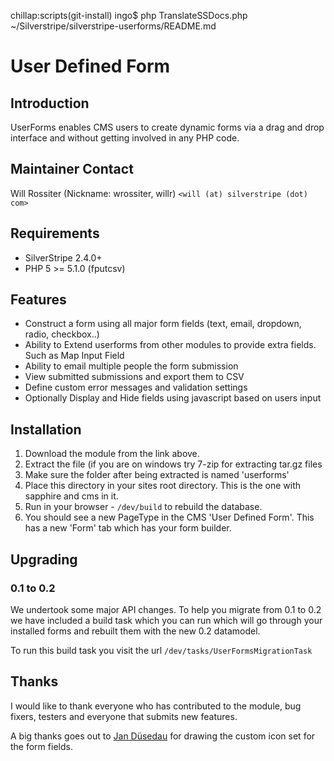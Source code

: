 chillap:scripts(git-install) ingo$ php TranslateSSDocs.php ~/Silverstripe/silverstripe-userforms/README.md 
# User Defined Form

## Introduction

UserForms enables CMS users to create dynamic forms via a drag and drop interface and without getting involved in any PHP code.

## Maintainer Contact

Will Rossiter (Nickname: wrossiter, willr) `<will (at) silverstripe (dot) com>`

## Requirements

 * SilverStripe 2.4.0+
 * PHP 5 >= 5.1.0 (fputcsv)

## Features

*  Construct a form using all major form fields (text, email, dropdown, radio, checkbox..)
*  Ability to Extend userforms from other modules to provide extra fields. Such as Map Input Field
*  Ability to email multiple people the form submission
*  View submitted submissions and export them to CSV
*  Define custom error messages and validation settings
*  Optionally Display and Hide fields using javascript based on users input

## Installation

 1.  Download the module from the link above. 
 2.  Extract the file (if you are on windows try 7-zip for extracting tar.gz files
 3.  Make sure the folder after being extracted is named 'userforms' 
 4.  Place this directory in your sites root directory. This is the one with sapphire and cms in it.
 5.  Run in your browser - `/dev/build` to rebuild the database. 
 6.  You should see a new PageType in the CMS 'User Defined Form'. This has a new 'Form' tab which has your form builder.

## Upgrading

### 0.1 to 0.2
We undertook some major API changes. To help you migrate from 0.1 to 0.2 we have included a build task which you can run which will go through your installed forms and rebuilt them with the new 0.2 datamodel.

To run this build task you visit the url `/dev/tasks/UserFormsMigrationTask`

## Thanks

I would like to thank everyone who has contributed to the module, bug fixers, testers and everyone that submits new features.

A big thanks goes out to [Jan Düsedau](http://eformation.de) for drawing the custom icon set for the form fields.